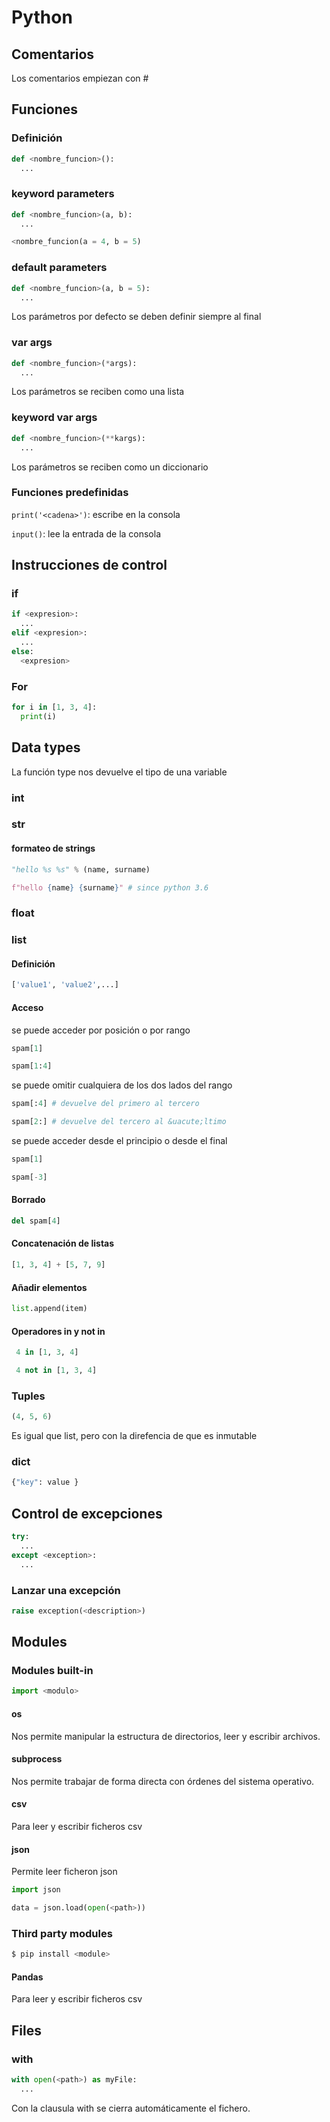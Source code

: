 # Python

## Comentarios

Los comentarios empiezan con #

## Funciones

### Definición

```python
def <nombre_funcion>():
  ...
```

### keyword parameters
```python
def <nombre_funcion>(a, b):
  ...

<nombre_funcion(a = 4, b = 5)
```

### default parameters
```python
def <nombre_funcion>(a, b = 5):
  ...
```
Los par&aacute;metros por defecto se deben definir siempre al final

### var args
```python
def <nombre_funcion>(*args):
  ...
```
Los par&aacute;metros se reciben como una lista

### keyword var args
```python
def <nombre_funcion>(**kargs):
  ...
```
Los par&aacute;metros se reciben como un diccionario

### Funciones predefinidas

```print('<cadena>')```: escribe <cadena> en la consola

```input()```: lee la entrada de la consola

## Instrucciones de control

### if

```python
if <expresion>:
  ...
elif <expresion>:
  ...
else:
  <expresion>
```

### For

```python
for i in [1, 3, 4]:
  print(i)    
```

## Data types

La funci&oacute;n <kdb>type</kdb> nos devuelve el tipo de una variable

### int

### str

#### formateo de strings
```python
"hello %s %s" % (name, surname)

f"hello {name} {surname}" # since python 3.6
```

### float

### list

#### Definición

```python
['value1', 'value2',...]
```

#### Acceso

se puede acceder por posición o por rango
```python
spam[1]

spam[1:4]
```

se puede omitir cualquiera de los dos lados del rango
```python
spam[:4] # devuelve del primero al tercero

spam[2:] # devuelve del tercero al &uacute;ltimo
```


se puede acceder desde el principio o desde el final
```python
spam[1]

spam[-3]
```

#### Borrado
```python
del spam[4]
```

#### Concatenación de listas
```python
[1, 3, 4] + [5, 7, 9]
```

#### Añadir elementos
```python
list.append(item)
```
#### Operadores in y not in

```python
 4 in [1, 3, 4]
```

```python
 4 not in [1, 3, 4]
```

### Tuples
```python
(4, 5, 6)
```
Es igual que list, pero con la direfencia de que es inmutable

### dict
```python
{"key": value }
```

## Control de excepciones

```python
try:
  ...
except <exception>:
  ...
```

### Lanzar una excepci&oacute;n

```python
raise exception(<description>)
```

## Modules

### Modules built-in

```python
import <modulo>
```

#### os

Nos permite manipular la estructura de directorios, leer y escribir archivos.

#### subprocess

Nos permite trabajar de forma directa con órdenes del sistema operativo.

#### csv
Para leer y escribir ficheros csv

#### json
Permite leer ficheron json

```python
import json

data = json.load(open(<path>))
```

### Third party modules

```sh
$ pip install <module>
```

#### Pandas
Para leer y escribir ficheros csv

## Files

### with
```python
with open(<path>) as myFile:
  ...
```
Con la clausula with se cierra automáticamente el fichero.
